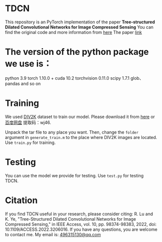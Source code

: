 # TDCN
This repository is an PyTorch implementation of the paper **Tree-structured Dilated Convolutional Networks for Image Compressed Sensing**
You can find the original code and more information from [here](https://github.com/UHADS/TDCN)
The paper [link](https://ieeexplore.ieee.org/stamp/stamp.jsp?tp=&arnumber=9889727) 

# The version of the python package we use is：
python 3.9
torch 1.10.0 + cuda 10.2
torchvision 0.11.0
scipy 1.7.1
glob、pandas and so on

# Training
We used [DIV2K](http://www.vision.ee.ethz.ch/%7Etimofter/publications/Agustsson-CVPRW-2017.pdf) dataset to train our model. Please download it from [here](https://data.vision.ee.ethz.ch/cvl/DIV2K/) or 
[百度网盘](https://pan.baidu.com/s/1IdFe83rPXEjquLb_1Kqf4g) 提取码：wj46.  

Unpack the tar file to any place you want. Then, change the ```folder``` argument in ```generate_train.m``` to the place where DIV2K images are located. Use ```train.py``` for training.

# Testing
You can use the model we provide for testing. Use ```test.py``` for testing TDCN.

# Citation
If you find TDCN useful in your research, please consider citing:
R. Lu and K. Ye, "Tree-Structured Dilated Convolutional Networks for Image Compressed Sensing," in IEEE Access, vol. 10, pp. 98374-98383, 2022, doi: 10.1109/ACCESS.2022.3206016.
If you have any questions, you are welcome to contact me. My email is: 496315130@qq.com
